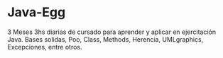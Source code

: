 # Java-Egg
3 Meses 3hs diarias de cursado para aprender y aplicar en ejercitación Java. Bases solidas, Poo, Class, Methods, Herencia, UMLgraphics, Excepciones, entre otros. 
